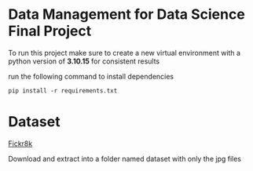 # Data Management for Data Science Final Project

To run this project make sure to create a new virtual environment with a python version of **3.10.15** for consistent results

run the following command to install dependencies

```
pip install -r requirements.txt
```

# Dataset

[Fickr8k](https://github.com/jbrownlee/Datasets/releases/tag/Flickr8k)

Download and extract into a folder named dataset with only the jpg files
